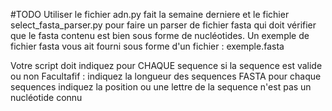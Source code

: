#TODO
Utiliser le fichier adn.py fait la semaine derniere et le fichier select_fasta_parser.py pour faire un parser de fichier fasta qui doit vérifier que le fasta contenu est bien sous forme de nucléotides. Un exemple de fichier fasta vous ait fourni sous forme d'un fichier : exemple.fasta

Votre script doit indiquez pour CHAQUE sequence si la sequence est valide ou non Facultafif : indiquez la longueur des sequences FASTA pour chaque sequences indiquez la position ou une lettre de la sequence n'est pas un nucléotide connu
